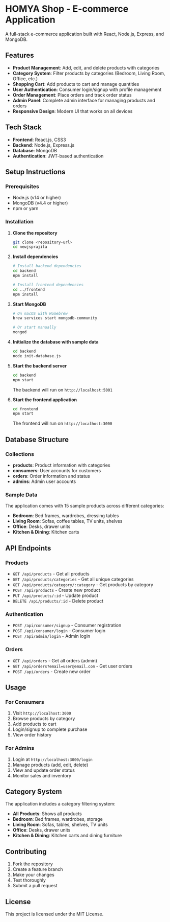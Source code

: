# HOMYA Shop - E-commerce Application

A full-stack e-commerce application built with React, Node.js, Express, and MongoDB.

## Features

- **Product Management**: Add, edit, and delete products with categories
- **Category System**: Filter products by categories (Bedroom, Living Room, Office, etc.)
- **Shopping Cart**: Add products to cart and manage quantities
- **User Authentication**: Consumer login/signup with profile management
- **Order Management**: Place orders and track order status
- **Admin Panel**: Complete admin interface for managing products and orders
- **Responsive Design**: Modern UI that works on all devices

## Tech Stack

- **Frontend**: React.js, CSS3
- **Backend**: Node.js, Express.js
- **Database**: MongoDB
- **Authentication**: JWT-based authentication

## Setup Instructions

### Prerequisites

- Node.js (v14 or higher)
- MongoDB (v4.4 or higher)
- npm or yarn

### Installation

1. **Clone the repository**
   ```bash
   git clone <repository-url>
   cd newjsprajita
   ```

2. **Install dependencies**
   ```bash
   # Install backend dependencies
   cd backend
   npm install
   
   # Install frontend dependencies
   cd ../frontend
   npm install
   ```

3. **Start MongoDB**
   ```bash
   # On macOS with Homebrew
   brew services start mongodb-community
   
   # Or start manually
   mongod
   ```

4. **Initialize the database with sample data**
   ```bash
   cd backend
   node init-database.js
   ```

5. **Start the backend server**
   ```bash
   cd backend
   npm start
   ```
   The backend will run on `http://localhost:5001`

6. **Start the frontend application**
   ```bash
   cd frontend
   npm start
   ```
   The frontend will run on `http://localhost:3000`

## Database Structure

### Collections
- **products**: Product information with categories
- **consumers**: User accounts for customers
- **orders**: Order information and status
- **admins**: Admin user accounts

### Sample Data
The application comes with 15 sample products across different categories:
- **Bedroom**: Bed frames, wardrobes, dressing tables
- **Living Room**: Sofas, coffee tables, TV units, shelves
- **Office**: Desks, drawer units
- **Kitchen & Dining**: Kitchen carts

## API Endpoints

### Products
- `GET /api/products` - Get all products
- `GET /api/products/categories` - Get all unique categories
- `GET /api/products/category/:category` - Get products by category
- `POST /api/products` - Create new product
- `PUT /api/products/:id` - Update product
- `DELETE /api/products/:id` - Delete product

### Authentication
- `POST /api/consumer/signup` - Consumer registration
- `POST /api/consumer/login` - Consumer login
- `POST /api/admin/login` - Admin login

### Orders
- `GET /api/orders` - Get all orders (admin)
- `GET /api/orders?email=user@email.com` - Get user orders
- `POST /api/orders` - Create new order

## Usage

### For Consumers
1. Visit `http://localhost:3000`
2. Browse products by category
3. Add products to cart
4. Login/signup to complete purchase
5. View order history

### For Admins
1. Login at `http://localhost:3000/login`
2. Manage products (add, edit, delete)
3. View and update order status
4. Monitor sales and inventory

## Category System

The application includes a category filtering system:
- **All Products**: Shows all products
- **Bedroom**: Bed frames, wardrobes, storage
- **Living Room**: Sofas, tables, shelves, TV units
- **Office**: Desks, drawer units
- **Kitchen & Dining**: Kitchen carts and dining furniture

## Contributing

1. Fork the repository
2. Create a feature branch
3. Make your changes
4. Test thoroughly
5. Submit a pull request

## License

This project is licensed under the MIT License. 